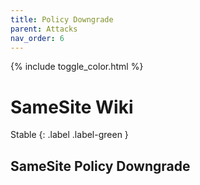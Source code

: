 ```yaml
---
title: Policy Downgrade
parent: Attacks
nav_order: 6
---
```


{% include toggle_color.html %}

# SameSite Wiki

Stable
{: .label .label-green }

## SameSite Policy Downgrade